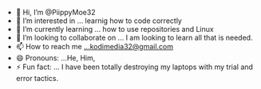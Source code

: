- 👋 Hi, I’m @PiippyMoe32
- 👀 I’m interested in ... learnig how to code correctly
- 🌱 I’m currently learning ... how to use repositories and Linux
- 💞️ I’m looking to collaborate on ... I am looking to learn all that is needed.
- 📫 How to reach me ...kodimedia32@gmail.com
- 😄 Pronouns: ...He, Him, 
- ⚡ Fun fact: ... I have been totally destroying my laptops with my trial and error tactics.

<!---
PiippyMoe32/PiippyMoe32 is a ✨ special ✨ repository because its `README.md` (this file) appears on your GitHub profile.
You can click the Preview link to take a look at your changes.
--->
